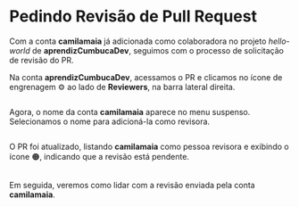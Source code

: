# Pedindo Revisão de Pull Request

Com a conta **camilamaia** já adicionada como colaboradora no projeto _hello-world_ de **aprendizCumbucaDev**, seguimos com o processo de solicitação de revisão do PR.

Na conta **aprendizCumbucaDev**, acessamos o PR e clicamos no ícone de engrenagem ⚙️ ao lado de **Reviewers**, na barra lateral direita.

<figure><img src="../../../.gitbook/assets/131 exemplo de revisão de PR 13.png" alt=""><figcaption></figcaption></figure>

Agora, o nome da conta **camilamaia** aparece no menu suspenso. Selecionamos o nome para adicioná-la como revisora.

<figure><img src="../../../.gitbook/assets/132 exemplo de revisão de PR 14.png" alt=""><figcaption></figcaption></figure>

O PR foi atualizado, listando **camilamaia** como pessoa revisora e exibindo o ícone 🟠, indicando que a revisão está pendente.

<figure><img src="../../../.gitbook/assets/134 exemplo de revisão de PR 16.png" alt=""><figcaption></figcaption></figure>

Em seguida, veremos como lidar com a revisão enviada pela conta **camilamaia**.
